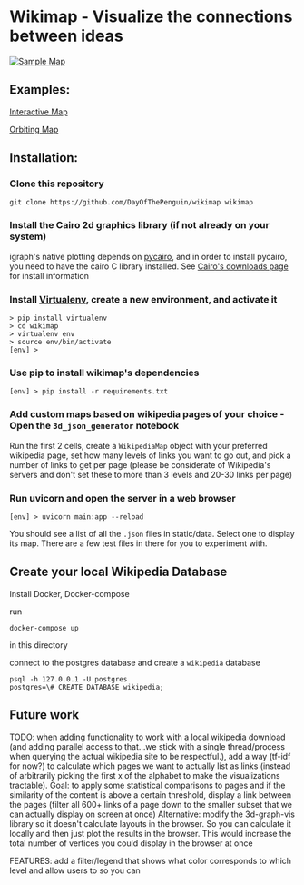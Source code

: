 # Wikimap - Visualize the connections between ideas
[![Sample Map](static/map.gif "Sample Wikimap")](https://dayofthepenguin.github.io/wikimap/interactive_demo.html)

## Examples:
[Interactive Map](https://dayofthepenguin.github.io/wikimap/interactive_demo.html)

[Orbiting Map](https://dayofthepenguin.github.io/wikimap/orbiting_demo.html)

## Installation:

### Clone this repository

`git clone https://github.com/DayOfThePenguin/wikimap wikimap`

### Install the Cairo 2d graphics library (if not already on your system)
igraph's native plotting depends on [pycairo](https://www.cairographics.org/pycairo/), and
in order to install pycairo, you need to have the cairo C library installed.  See
[Cairo's downloads page](https://www.cairographics.org/download/) for install information

### Install [Virtualenv](https://virtualenv.pypa.io/en/latest/), create a new environment, and activate it
```shell
> pip install virtualenv
> cd wikimap
> virtualenv env
> source env/bin/activate
[env] > 
```

### Use pip to install wikimap's dependencies
```shell
[env] > pip install -r requirements.txt
```

### Add custom maps based on wikipedia pages of your choice - Open the `3d_json_generator` notebook
Run the first 2 cells, create a `WikipediaMap` object with your preferred wikipedia page, set how many
levels of links you want to go out, and pick a number of links to get per page (please be considerate of
Wikipedia's servers and don't set these to more than 3 levels and 20-30 links per page)


### Run uvicorn and open the server in a web browser
```shell
[env] > uvicorn main:app --reload
```
You should see a list of all the `.json` files in static/data. Select one to display its map. There are a few test files in there for you to experiment with.

## Create your local Wikipedia Database
Install Docker, Docker-compose

run
```shell
docker-compose up
```
in this directory

connect to the postgres database and create a `wikipedia` database
```shell
psql -h 127.0.0.1 -U postgres
postgres=\# CREATE DATABASE wikipedia;
```

## Future work
TODO: when adding functionality to work with a local wikipedia download (and adding parallel access to that...we
stick with a single thread/process when querying the actual wikipedia site to be respectful.), add a way (tf-idf for now?)
to calculate which pages we want to actually list as links (instead of arbitrarily picking the first x of the alphabet to make the visualizations tractable).
Goal: to apply some statistical comparisons to pages and if the similarity of the content is above a certain threshold, display a link
between the pages (filter all 600+ links of a page down to the smaller subset that we can actually display on screen at once)
Alternative: modify the 3d-graph-vis library so it doesn't calculate layouts in the browser. So you can calculate it locally
and then just plot the results in the browser. This would increase the total number of vertices you could display in the browser at
once

FEATURES: add a filter/legend that shows what color corresponds to which level and allow users to  so you can